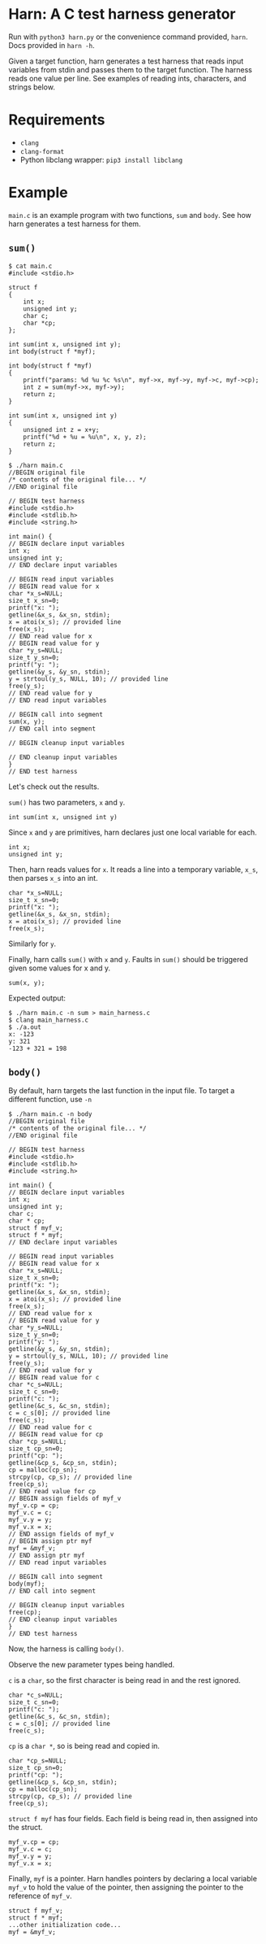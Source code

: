 # Harn: A C test harness generator

Run with `python3 harn.py` or the convenience command provided, `harn`.
Docs provided in `harn -h`.

Given a target function, harn generates a test harness that reads input variables from stdin and passes them to the target function.
The harness reads one value per line.
See examples of reading ints, characters, and strings below.

# Requirements

- `clang`
- `clang-format`
- Python libclang wrapper: `pip3 install libclang`

# Example

`main.c` is an example program with two functions, `sum` and `body`.
See how harn generates a test harness for them.

## `sum()`

```
$ cat main.c
#include <stdio.h>

struct f
{
    int x;
    unsigned int y;
    char c;
    char *cp;
};

int sum(int x, unsigned int y);
int body(struct f *myf);

int body(struct f *myf)
{
    printf("params: %d %u %c %s\n", myf->x, myf->y, myf->c, myf->cp);
    int z = sum(myf->x, myf->y);
    return z;
}

int sum(int x, unsigned int y)
{
    unsigned int z = x+y;
    printf("%d + %u = %u\n", x, y, z);
    return z;
}

$ ./harn main.c
//BEGIN original file
/* contents of the original file... */
//END original file

// BEGIN test harness
#include <stdio.h>
#include <stdlib.h>
#include <string.h>

int main() {
// BEGIN declare input variables
int x;
unsigned int y;
// END declare input variables

// BEGIN read input variables
// BEGIN read value for x
char *x_s=NULL;
size_t x_sn=0;
printf("x: ");
getline(&x_s, &x_sn, stdin);
x = atoi(x_s); // provided line
free(x_s);
// END read value for x
// BEGIN read value for y
char *y_s=NULL;
size_t y_sn=0;
printf("y: ");
getline(&y_s, &y_sn, stdin);
y = strtoul(y_s, NULL, 10); // provided line
free(y_s);
// END read value for y
// END read input variables

// BEGIN call into segment
sum(x, y);
// END call into segment

// BEGIN cleanup input variables

// END cleanup input variables
}
// END test harness
```

Let's check out the results.

`sum()` has two parameters, `x` and `y`.
```
int sum(int x, unsigned int y)
```

Since `x` and `y` are primitives, harn declares just one local variable for each.
```
int x;
unsigned int y;
```

Then, harn reads values for `x`.
It reads a line into a temporary variable, `x_s`, then parses `x_s` into an int.
```
char *x_s=NULL;
size_t x_sn=0;
printf("x: ");
getline(&x_s, &x_sn, stdin);
x = atoi(x_s); // provided line
free(x_s);
```

Similarly for `y`.

Finally, harn calls `sum()` with `x` and `y`.
Faults in `sum()` should be triggered given some values for x and y.
```
sum(x, y);
```

Expected output:
```
$ ./harn main.c -n sum > main_harness.c
$ clang main_harness.c 
$ ./a.out
x: -123
y: 321
-123 + 321 = 198
```

## `body()`

By default, harn targets the last function in the input file.
To target a different function, use `-n`

```
$ ./harn main.c -n body
//BEGIN original file
/* contents of the original file... */
//END original file

// BEGIN test harness
#include <stdio.h>
#include <stdlib.h>
#include <string.h>

int main() {
// BEGIN declare input variables
int x;
unsigned int y;
char c;
char * cp;
struct f myf_v;
struct f * myf;
// END declare input variables

// BEGIN read input variables
// BEGIN read value for x
char *x_s=NULL;
size_t x_sn=0;
printf("x: ");
getline(&x_s, &x_sn, stdin);
x = atoi(x_s); // provided line
free(x_s);
// END read value for x
// BEGIN read value for y
char *y_s=NULL;
size_t y_sn=0;
printf("y: ");
getline(&y_s, &y_sn, stdin);
y = strtoul(y_s, NULL, 10); // provided line
free(y_s);
// END read value for y
// BEGIN read value for c
char *c_s=NULL;
size_t c_sn=0;
printf("c: ");
getline(&c_s, &c_sn, stdin);
c = c_s[0]; // provided line
free(c_s);
// END read value for c
// BEGIN read value for cp
char *cp_s=NULL;
size_t cp_sn=0;
printf("cp: ");
getline(&cp_s, &cp_sn, stdin);
cp = malloc(cp_sn);
strcpy(cp, cp_s); // provided line
free(cp_s);
// END read value for cp
// BEGIN assign fields of myf_v
myf_v.cp = cp;
myf_v.c = c;
myf_v.y = y;
myf_v.x = x;
// END assign fields of myf_v
// BEGIN assign ptr myf
myf = &myf_v;
// END assign ptr myf
// END read input variables

// BEGIN call into segment
body(myf);
// END call into segment

// BEGIN cleanup input variables
free(cp);
// END cleanup input variables
}
// END test harness
```

Now, the harness is calling `body()`.

Observe the new parameter types being handled.

`c` is a `char`, so the first character is being read in and the rest ignored.
```
char *c_s=NULL;
size_t c_sn=0;
printf("c: ");
getline(&c_s, &c_sn, stdin);
c = c_s[0]; // provided line
free(c_s);
```

`cp` is a `char *`, so is being read and copied in.
```
char *cp_s=NULL;
size_t cp_sn=0;
printf("cp: ");
getline(&cp_s, &cp_sn, stdin);
cp = malloc(cp_sn);
strcpy(cp, cp_s); // provided line
free(cp_s);
```

`struct f myf` has four fields. Each field is being read in, then assigned into the struct.
```
myf_v.cp = cp;
myf_v.c = c;
myf_v.y = y;
myf_v.x = x;
```

Finally, `myf` is a pointer. Harn handles pointers by declaring a local variable `myf_v` to hold the value of the pointer, then assigning the pointer to the reference of `myf_v`.
```
struct f myf_v;
struct f * myf;
...other initialization code...
myf = &myf_v;
```
